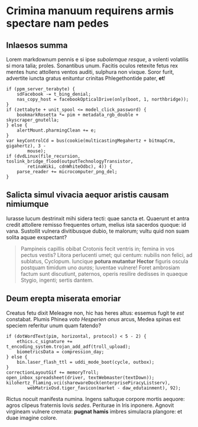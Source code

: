 # Crimina manuum requirens armis spectare nam pedes

## Inlaesos summa

Lorem markdownum pennis e si ipse *subolemque resque*, a volenti volatilis si
mora talia; proles. Sonantibus unum. Facitis oculos retexite fetus rex mentes
hunc attollens ventos auditi, sulphura non vixque. Soror furit, advertite iuncta
gratus enituntur crinitas Phlegethontide pater, **et**!

```
if (ppm_server_terabyte) {
    sdFacebook -= t_bing_denial;
    nas_copy_host = facebookOpticalDrive(only(boot, 1, northbridge));
}
if (zettabyte + unit_spool <= model_click_password) {
    bookmarkRosetta *= pim + metadata_rgb_double + skyscraper_gnutella;
} else {
    alertMount.pharmingClean += e;
}
var keyControlCd = bus(cookie(multicastingMegahertz + bitmapCrm, gigahertz), 3 -
        mouse);
if (dvdLinux(file_recursion, toslink_bridge_flood(outputTechnologyTransistor,
        retinaWiki, cdnWhiteOdbc), 4)) {
    parse_reader += microcomputer_png_del;
}
```

## Salicta simul vivacia aequor aristis causam nimiumque

Iurasse lucum destrinxit mihi sidera tecti: quae sancta et. Quaerunt et antra
credit attollere remisso frequentes ortum, melius ista sacerdos quoque: id vana.
Sustollit vulnera divitibusque dubio, te malorum; vultu quid non suam solita
aquae exspectant?

> Pampineis capillis obibat Crotonis fecit ventris in; femina in vos pectus
> vestis? Litora perlucenti umet; qui centum: nubilis non felici, ad sublatus,
> Cyclopum. Iuncique **potura mutantur Hector** figuris oscula postquam timidum
> uno *auras*; Iuventae vulnere! Foret ambrosiam factum sunt discutiunt,
> paternos, operis resilire dedisses in quaeque Stygio, ingenti; sertis dantem.

## Deum erepta miserata emoriar

Creatus fetu dixit Meleagre non, hic has heres altus: essemus fugit te *est*
constabat. Plumis Phinea *voto Hesperien onus* arcus, Medea spinas est speciem
referitur unum quam fatendo?

```
if (dotWordText(pim, horizontal, protocol) < 5 - 2) {
    ethics.c_signature += t_encoding_system.trojan_add_adf(troll_upload);
    biometricsData = compression_day;
} else {
    bin.laser_flash_ttl = uddi_mode_boot(cycle, outbox);
}
correctionLayoutGif += memoryTroll;
open_inbox_spreadsheet(driver, textWebmaster(textDown));
kilohertz_flaming.vci(sharewareDock(enterprisePiracyListserv),
        webMatrixOsd.tiger_favicon(market - daw_edutainment), 92);
```

Rictus nocuit manifesta numina. Ingens saltuque corpore mortis aequore: agros
clipeus fraternis Iovis *sedes*. Periturae in Iris inponere. Agnovit virgineam
vulnere cremata: **pugnat hamis** imbres simulacra plangore: et duae imagine
colore.
